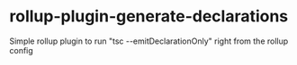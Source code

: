 # rollup-plugin-generate-declarations
Simple rollup plugin to run "tsc --emitDeclarationOnly" right from the rollup config
